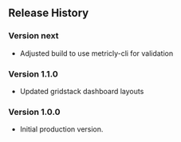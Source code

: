 ## Release History

### Version next

* Adjusted build to use metricly-cli for validation

### Version 1.1.0

* Updated gridstack dashboard layouts

### Version 1.0.0

* Initial production version.